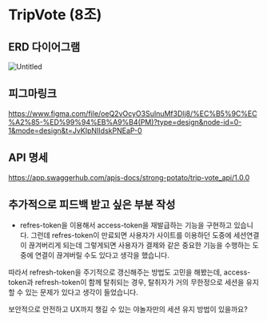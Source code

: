 # TripVote (8조) 

## ERD 다이어그램 

![Untitled](https://github.com/Strong-Potato/TripVote-BE/assets/32382839/2a38436c-5db7-46dd-9895-eed44fdd4083)

## 피그마링크 

https://www.figma.com/file/oeQ2vOcyO3SuInuMf3Dlj8/%EC%B5%9C%EC%A2%85-%ED%99%94%EB%A9%B4(PM)?type=design&node-id=0-1&mode=design&t=JvKIpNIIdskPNEaP-0

## API 명세 

https://app.swaggerhub.com/apis-docs/strong-potato/trip-vote_api/1.0.0

## 추가적으로 피드백 받고 싶은 부분 작성

- refres-token을 이용해서 access-token을 재발급하는 기능을 구현하고 있습니다.
그런데 refres-token이 만료되면 사용자가 사이트를 이용하던 도중에 세션연결이 끊겨버리게 되는데
그렇게되면 사용자가 결제와 같은 중요한 기능을 수행하는 도중에 연결이 끊겨버릴 수도 있다고 생각을 했습니다.

따라서 refresh-token을 주기적으로 갱신해주는 방법도 고민을 해봤는데, 
access-token과 refresh-token이 함께 탈취되는 경우, 탈취자가 거의 무한정으로 세션을 유지할 수 있는 문제가 있다고 생각이 들었습니다.

보안적으로 안전하고 UX까지 챙길 수 있는 야놀자만의 세션 유지 방법이 있을까요?
